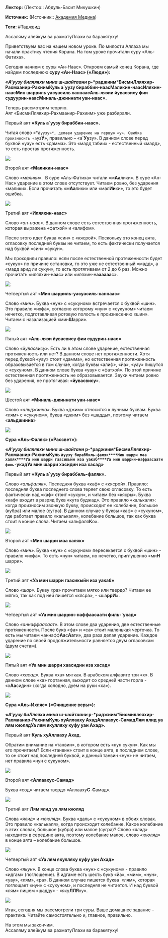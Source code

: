 **Лектор:** (Лектор:: Абдуль-Басит Микушкин)

**Источник:** (Источник:: [Академия Медина](https://web.medinaschool.org/school/))

**Теги:** #Таджвид

Ассаляму алейкум ва рахматуЛлахи ва баракятуху!


Приветствуем вас на нашем новом уроке. По милости Аллаха мы начали практику чтения Корана. На том уроке прочитали суру «Аль-Фатиха».


Сегодня начнем с суры «Ан-Наас». Откроем самый конец Корана, где найдем последнюю **суру «Ан-Наас» («Люди»):**


**«*А‘уузу билляяхи мина* ш-*шайтаани* р-*раджиим*****БисмиЛляяхир-Рахмаанир-Рахиим****Куль а`уузу бираббин-наас****Маликин-наас****Иляхин-наас****Мин шарриль уасуасиль ханнаас****Аль-лязии йувасвису фии судуурин-наас****Миналь-джиннати уан-наас».**


Теперь рассмотрим теорию.  
Аят «БисмиЛляяхир-Рахмаанир-Рахиим» уже разбирали.


Первый аят **«Куль а`уузу бираббин-наас».**


Читая слово «*а`уузу»*, делаем ударение на первую «у». Ошибка произносить «а`уз**У**», правильно – «а`**Уу**зу». В данном слове перед буквой «уау» есть «дамма». Это «мадд табии» - естественный «мадд», то есть простая протяженность.


![](https://medinaschool.org/files/images/2019/12/5840940e2491166c995d22004b147f1c.jpg)


Второй аят **«Маликин-наас»**


Слово *«малики»*.  В суре «Аль-Фатиха» читали «м**Аа**лики». В суре «Ан-Нас» ударение в этом слове отсутствует. Читаем ровно, без ударения «малики». Если прочитать «м**Аа**лики» или «мал**Ии**ки», то это будет ошибка.


![](https://medinaschool.org/files/images/2019/12/1a7d8c5468121e7dd00d9d3d4b97798a.jpg)


Третий аят «**Иляяхин-наас»**


Слово *«ан-наас»*. В данном слове есть естественная протяженность, которая выражена «фатхой» и «алифом».


После этого идет буква «син» с «кясрой». Поскольку это конец аята, огласовку последней буквы не читаем, то есть фактически получается над буквой «син» «сукун».


Мы проходили правило: если после естественной протяженности будет «сукун» по причине остановки, то это уже не естественный «мадд», а «мадд арид ли сукун», то есть протягиваем от 2 до 6 раз. Можно прочитать «иляяхин-н**аа**с» или «иляхин-н**аааааа**с».


![](https://medinaschool.org/files/images/2019/12/78aa722cf6fcc5656b4ebe71cc613e66.jpg)


Четвертый аят «**Мин шарриль-уасуасиль-ханнаас»**


Слово *«мин»*. Буква «нун» с «сукуном» встречается с буквой «шин». Это правило «ихфа», согласно которому «нун» с «сукуном» читаем нечетко, подготавливая ротовую полость к произнесению «шин». Читаем с назализацией «мин**Ш**арри».


![](https://medinaschool.org/files/images/2019/12/4ab1f160c879e49b358e7250dc95a832.jpg)


Пятый аят «**Аль-лязи йувасвису фии судурин-наас»**


Слово *«йувасвису»*. Есть ли в этом слове ударение, естественная протяженность или нет? В данном слове нет протяженности. Хотя перед буквой «уау» стоит «дамма», но естественная протяженность образовывается в том случае, когда буквы «алиф», «йа», «уау» пишутся с «сукуном». В данном слове буква «уау» с «фатхой». По этой причине естественная протяженность не образовывается. Звуки читаем ровно без ударения, не протягивая: «**йувасвису**».


![](https://medinaschool.org/files/images/2019/12/53a3439ee4b609a430da9f342745a262.jpg)


Шестой аят **«Миналь-джиннати уан-наас»**


Слово *«альджинна»*. Буква «джим» относится к лунным буквам. Буква «лям» с «сукуном», буква «джим» без «шадды», поэтому читаем «**альджинна**»


![](https://medinaschool.org/files/images/2019/12/4088dc6fb1b12e40dad92199eaad8305.jpg)


**Сура «Аль-Фаляк» («Рассвет»):**


**«*А‘уузу билляяхи мина* ш-*шайтани* р-*раджиим*****БисмиЛляяхир-Рахмаанир-Рахиим****Куль а`уузу бираббиль-фаляк****Мин шарри маа халяк****Уа мин шарри гаасикыйн иза уакаб****Уа мин шаррин-наффаасаати филь-`укад****Уа мин шарри хасидин иза хасад»**


Первый аят **«Куль а`уузу бираббиль-фаляк».**


Слово *«альфаляк».* Последняя буква «каф» с «кясрой». Правило: последняя буква последнего слова теряет свою огласовку. То есть фактически над «каф» стоит «сукун», и читаем без «кясры». Буква «каф» входит в разряд букв «кута буджад». Это правило «калькаля»: когда произносим звонкую букву, происходит ее колебание, большое (кубра) или малое (сугра). В данном случае у буквы «каф» с «сукуном», где работает правило «калькаля», колебание большое, так как буква стоит в конце слова. Читаем «альфаля**К**о».


![](https://medinaschool.org/files/images/2019/12/5072fb3bb2c04432c06f0c176114616c.jpg)


Второй аят «**Мин шарри маа халяк»**


Слово *«мин».* Буква «нун» с «сукуном» пересекается с буквой «шин» - правило «ихфа». То есть «нун» читаем, но нечетко, приглушенно «ми**Н** шарри».


![](https://medinaschool.org/files/images/2019/12/ee0a17d362c9e324d05f2eae57b6ddf1.jpg)


Третий аят **«Уа мин шарри гаасикыйн иза уакаб»**


Слово *«шар».* Букву «ра» прочитаем мягко или твердо? Читаем ее мягко, так как под ней пишется «кясра», - «ша**ррИ**».


![](https://medinaschool.org/files/images/2019/12/ef26ca12aed33d79ee1b05c328859eec.jpg)


Четвертый аят **«Уа мин шаррин-наффаасаати филь-`укад»**


Слово *«аннаффаасаат»*. В этом слове два ударения, две естественные протяженности. После букв «фа» и «са» стоит маленькая черточка. То есть мы читаем «аннафф**Аа**с**Аа**ти», два раза делая ударение. Каждое ударение по своей продолжительности равняется двум огласовкам (двум счетам).


![](https://medinaschool.org/files/images/2019/12/088486d1e178b1c376e6bfcf0397cc53.jpg)


Пятый аят **«Уа мин шарри хаасидин иза хасад»**


Слово *«хасад».* Буква «ха» мягкая. В арабском алфавите три «х». В данном слове «ха» гортанная, выходит со средней части горла - «х**Аа**сидин» (когда холодно, дуем на руки «ха»).


![](https://medinaschool.org/files/images/2019/12/1c0c15a8ad497072a76057c4c0547074.jpg)


**Сура «Аль-Ихляс» («Очищение веры»):**


**«*А‘уузу биЛляяхи мина* ш-*шайтаани* р-*раджиим*****Бисмилляяхир-Рахмаанир-Рахиим****Куль хуАллааху Ахад****Аллаахус-Самад****Лям ялид уа лям ююляд****Уа лям якулляху куфу уан Ахад».**


Первый аят **Куль хуАллааху Ахад.**


Обратим внимание на «танвин», в котором есть «нун сукун». Как мы его прочитаем? Если «танвин» стоит в конце аята, в последнем слове, то он стоит над последней буквой, и данный танвин «нун» не читаем, нет правила «нун с сукуном».


![](https://medinaschool.org/files/images/2019/12/482035029d76c0c42a01ce4d83fb8cb0.jpg)


Второй аят **«Аллаахус-Самад»**


Буква «сод» читаем твердо «Аллааху**С**-**С**амад».


![](https://medinaschool.org/files/images/2019/12/405d0461397dbf1c65d6a4342f8892cf.jpg)


Третий аят **Лям ялид уа лям ююляд**


Слова *«ялид»* и *«ююляд».* Буква «даль» с «сукуном» в обоих словах. Это правило «калькаля», когда происходит колебание. Какое колебание в этих словах, большое (кубра) или малое (сугра)? Слово *«ялид»* находится в середине аята, поэтому колебание малое, слово *«ююляд»* в конце аята – колебание большое.


![](https://medinaschool.org/files/images/2019/12/cdfe5e31952378a0688e1c214aec8c01.jpg)


Четвертый аят **«Уа лям якулляху куфу уан Ахад»**


Слово *«якун».* В конце слова буква «нун» с «сукуном» - правило «идгам» (поглощение). В идгаме есть шесть букв «йа», «мим», «нун», «уау», «лям», «ра». В данном случае пишется буква  «лям», которая поглощает «нун» с «сукуном», и последняя не читается. И над буквой «лям» пишем «шадду» - «яку**ЛЛЯ**ху».


![](https://medinaschool.org/files/images/2019/12/2029c6a9d67c68c08e242e2c3d4d8a4d.jpg)


Итак, сегодня мы рассмотрели три суры. Ваше домашнее задание – практика. Читайте самостоятельно и, главное, правильно.


На этом мы закончим.  
Ассаляму алейкум ва рахматуЛлахи ва баракятуху!

